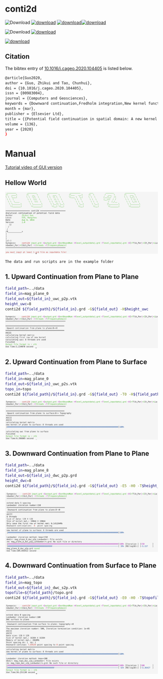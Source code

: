 # conti2d

![Download](https://img.shields.io/badge/Download-orange.svg)   [![download](https://img.shields.io/badge/binary-win-green.svg)](https://github.com/CosmicScholar/conti2d/archive/2.0.zip)   [![download](https://img.shields.io/badge/binary-OSX-green.svg)](https://github.com/CosmicScholar/conti2d)[![download](https://img.shields.io/badge/source-v2.0-green.svg)](https://github.com/CosmicScholar/conti2d)

![Download](https://img.shields.io/badge/Documents-orange.svg) [![download](https://img.shields.io/badge/Doxygen-doc-green.svg)](https://zguoch.github.io/conti2d/)

[![download](https://img.shields.io/badge/doi-10.1016/j.cageo.2020.104405-green.svg)](https://www.doi.org/10.1016/j.cageo.2020.104405)

## Citation
The bibtex entry of [10.1016/j.cageo.2020.104405](https://www.doi.org/10.1016/j.cageo.2020.104405) is listed below.

```bash
@article{Guo2020,
author = {Guo, Zhikui and Tao, Chunhui},
doi = {10.1016/j.cageo.2020.104405},
issn = {00983004},
journal = {Computers and Geosciences},
keywords = {Downward continuation,Fredholm integration,New kernel function,Potential field,Spatial domain,Surface to surface},
month = {mar},
publisher = {Elsevier Ltd},
title = {{Potential field continuation in spatial domain: A new kernel function and its numerical scheme}},
volume = {136},
year = {2020}
}

```

# Manual

[Tutorial video of GUI version](https://youtu.be/jQcnD3rnlkg)

## Hellow World

![](figures/snapshot/hello.png)

    The data and run scripts are in the example folder

## 1. Upward Continuation from Plane to Plane

```bash
field_path=../data
field_in=mag_plane_0
field_out=${field_in}_uwc_p2p.vtk
height_uwc=8
conti2d ${field_path}/${field_in}.grd -G${field_out} -H$height_uwc
```
![](figures/snapshot/uwc_p2p.png)

## 2. Upward Continuation from Plane to Surface

```bash
field_path=../data
field_in=mag_plane_0
field_out=${field_in}_uwc_p2s.vtk
topo_in=topo
conti2d ${field_path}/${field_in}.grd -G${field_out} -T0 -H${field_path}/${topo_in}.grd 
```
![](figures/snapshot/uwc_p2s.png)

## 3. Downward Continuation from Plane to Plane

```bash
field_path=../data
field_in=mag_plane_8
field_out=${field_in}_dwc_p2p.grd
height_dwc=8
conti2d ${field_path}/${field_in}.grd -G${field_out} -E5 -H0 -T$height_dwc -D+L1500  
```
![](figures/snapshot/dwc_p2p.png)

## 4. Downward Continuation from Surface to Plane

```bash
field_path=../data
field_in=mag_topo   
field_out=${field_in}_dwc_s2p.vtk
topofile=${field_path}/topo.grd
conti2d ${field_path}/${field_in}.grd -G${field_out} -E0 -H0 -T$topofile -D+L1500 
```
![](figures/snapshot/dwc_s2p.png)